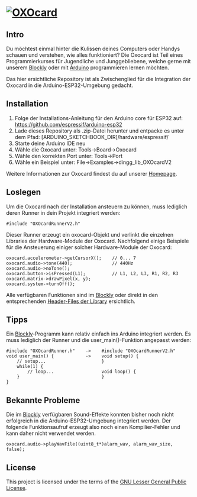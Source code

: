 # [![OXOcard][OXOcard_logo]][OXOcard]

## Intro
Du möchtest einmal hinter die Kulissen deines Computers oder Handys schauen und verstehen, wie alles funktioniert? Die Oxocard ist Teil eines Programmierkurses für Jugendliche und Junggebliebene, welche gerne mit unserem [Blockly][Blockly] oder mit [Arduino][Arduino] programmieren lernen möchten.

Das hier ersichtliche Repository ist als Zwischenglied für die Integration der Oxocard in die Arduino-ESP32-Umgebung gedacht.

## Installation
1. Folge der Installations-Anleitung für den Arduino core für ESP32 auf: https://github.com/espressif/arduino-esp32
2. Lade dieses Repository als .zip-Datei herunter und entpacke es unter dem Pfad:
[ARDUINO_SKETCHBOOK_DIR]/hardware/espressif/
3. Starte deine Arduino IDE neu
4. Wähle die Oxocard unter: Tools->Board->Oxocard
5. Wähle den korrekten Port unter: Tools->Port
6. Wähle ein Beispiel unter: File->Examples->dingg_lib_OXOcardV2

Weitere Informationen zur Oxocard findest du auf unserer [Homepage][OXOcard].

## Loslegen
Um die Oxocard nach der Installation ansteuern zu können, muss lediglich deren Runner in dein Projekt integriert werden:
```Arduino
#include "OXOcardRunnerV2.h"
```
Dieser Runner erzeugt ein oxocard-Objekt und verlinkt die einzelnen Libraries der Hardware-Module der Oxocard.
Nachfolgend einige Beispiele für die Ansteuerung einiger solcher Hardware-Module der Oxocard:
```Arduino
oxocard.accelerometer->getCursorX();    // 0... 7
oxocard.audio->tone(440);               // 440Hz
oxocard.audio->noTone();
oxocard.button->isPressed(L1);          // L1, L2, L3, R1, R2, R3
oxocard.matrix->drawPixel(x, y);
oxocard.system->turnOff();
```
Alle verfügbaren Funktionen sind im [Blockly][Blockly] oder direkt in den entsprechenden [Header-Files der Library][Header-Files] ersichtlich.

## Tipps
Ein [Blockly][Blockly]-Programm kann relativ einfach ins Arduino integriert werden. Es muss lediglich der Runner und die user_main()-Funktion angepasst werden:
```Arduino
#include "OXOcardRunner.h"    ->    #include "OXOcardRunnerV2.h"
void user_main() {            ->    void setup() {
    // setup...                     }
    while(1) {
        // loop...                  void loop() {
    }                               }
}
```

## Bekannte Probleme
Die im [Blockly][Blockly] verfügbaren Sound-Effekte konnten bisher noch nicht erfolgreich in die Arduino-ESP32-Umgebung integriert werden. Der folgende Funktionsaufruf erzeugt also noch einen Kompilier-Fehler und kann daher nicht verwendet werden.
```Arduino
oxocard.audio->playWavFile((uint8_t*)alarm_wav, alarm_wav_size, false);
```

<!-- [![Hello][OXOcard_gif]][OXOcard] -->

## License
This project is licensed under the terms of the [GNU Lesser General Public License][License].



[OXOcard_logo]:http://www.oxocard.ch/wp-content/uploads/2017/04/logo_oxocard_inverted.png
[OXOcard]:http://www.oxocard.ch/
[Blockly]:https://blockly.oxocard.ch/
[Arduino]:http://www.arduino.cc/
[Header-Files]:https://github.com/oxon/dingg_OXOcardV2_Arduino_integration/tree/master/oxocard_V1.0.0/libraries/dingg_lib_OXOcardV2
[OXOcard_gif]:http://www.oxocard.ch/wp-content/uploads/2017/04/oxocard_animiert.gif
[License]:https://github.com/oxon/dingg_OXOcardV2_Arduino_integration/blob/master/LICENSE
